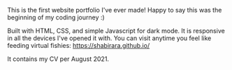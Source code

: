 This is the first website portfolio I've ever made! 
Happy to say this was the beginning of my coding journey :)

Built with HTML, CSS, and simple Javascript for dark mode. 
It is responsive in all the devices I've opened it with.
You can visit anytime you feel like feeding virtual fishies: https://shabirara.github.io/

It contains my CV per August 2021.
